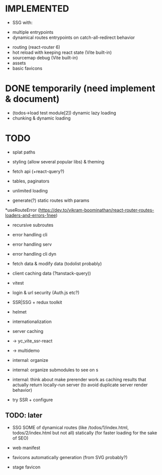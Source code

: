 # IMPLEMENTED

* SSG with:
 - multiple entrypoints
 - dynamical routes entrypoints on catch-all-redirect behavior

* routing (react-router 6)
 * hot reload with keeping react state (Vite built-in)
 * sourcemap debug (Vite built-in)
 * assets 
 * basic favicons



# DONE temporarily (need implement & document)
 * (todos->load test module[2]) dynamic lazy loading
 * chunking & dynamic loading


# TODO
 * splat paths

 * styling (allow several popular libs) & theming

 * fetch api (+react-query?)

 * tables, paginators

 * unlimited loading


 * generate(?) static routes with params

*useRouteError (https://dev.to/vikram-boominathan/react-router-routes-loaders-and-errors-1nee)

 * recursive subroutes

 * error handling cli
 * error handling serv
 * error handling cli dyn


 * fetch data & modify data (todolist probably)
 * client caching data (?tanstack-query))

 * vitest

 * login & url security (Auth.js etc?)

 * SSR|SSG + redux toolkit

 * helmet
 * internationalization

 * server caching

 * -> yc_vite_ssr-react
 * -> multidemo

 * internal: organize
 * internal: organize submodules to see on s
 * internal: think about make prerender work as caching results that actually return locally-run server (to avoid duplicate server render behavior)


 * try SSR + configure

## TODO: later
 * SSG SOME of dynamical routes (like /todos/1/index.html, todos/2/index.html but not all) statically (for faster loading for the sake of SEO)

 * web manifest

 * favicons automatically generation (from SVG probably?)

 * stage favicon
